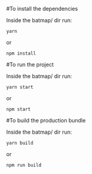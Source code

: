 #To install the dependencies

Inside the batmap/ dir run:

```
yarn
```

or

```
npm install
```

#To run the project

Inside the batmap/ dir run:

```
yarn start
```
or
```
npm start
```

#To build the production bundle

Inside the batmap/ dir run:

```
yarn build
```
or
```
npm run build
```
